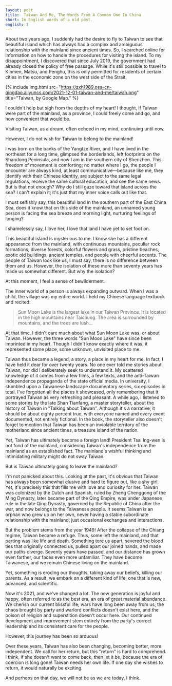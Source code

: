 ```yaml
---
layout: post
title:  Taiwan And Me, The Words From A Common One In China
short: In English words of a old post.
english: 1
---
```


About two years ago, I suddenly had the desire to fly to Taiwan to see that beautiful island which has always had a complex and ambiguous relationship with the mainland since ancient times. So, I searched online for information on how to handle the procedures for visiting the island. To my disappointment, I discovered that since July 2019, the government had already closed the policy of free passage. While it's still possible to travel to Kinmen, Matsu, and Penghu, this is only permitted for residents of certain cities in the economic zone on the west side of the Strait.


{% include img.html src="https://zxh1989.oss-cn-qingdao.aliyuncs.com/2021-12-01-taiwan-and-me/taiwan.png" title="Taiwan, by Google Map." %}

I couldn't help but sigh from the depths of my heart! I thought, if Taiwan were part of the mainland, as a province, I could freely come and go, and how convenient that would be.

Visiting Taiwan, as a dream, often echoed in my mind, continuing until now.

However, I do not wish for Taiwan to belong to the mainland!

I was born on the banks of the Yangtze River, and I have lived in the northeast for a long time, glimpsed the borderlands, left footprints on the Shandong Peninsula, and now I am in the southern city of Shenzhen. This freedom of movement is comforting; no matter where I go, the people I encounter are always kind, at least communicative—because like me, they identify with their Chinese identity, are subject to the same legal regulations, receive the same cultural education, and see the same news. But is that not enough? Why do I still gaze toward that island across the sea? I can't explain it; it's just that my inner voice calls out like that.

I must selfishly say, this beautiful land in the southern part of the East China Sea, does it know that on this side of the mainland, an unnamed young person is facing the sea breeze and morning light, nurturing feelings of longing?

I shamelessly say, I love her, I love that land I have yet to set foot on.

This beautiful island is mysterious to me. I know she has a different appearance from the mainland, with continuous mountains, peculiar rock formations, diverse forests, colorful flowers and grass, pristine beaches, exotic old buildings, ancient temples, and people with cheerful accents. The people of Taiwan look like us, I must say, there is no difference between them and us. However, the isolation of these more than seventy years has made us somewhat different. But why the isolation?

At this moment, I feel a sense of bewilderment.

The inner world of a person is always expanding outward. When I was a child, the village was my entire world. I held my Chinese language textbook and recited:

> Sun Moon Lake is the largest lake in our Taiwan Province. It is located in the high mountains near Taichung. The area is surrounded by mountains, and the trees are lush...

At that time, I didn't care much about what Sun Moon Lake was, or about Taiwan. However, the three words "Sun Moon Lake" have since been imprinted in my heart. Though I didn't know exactly where it was, it represented some place, some unknown, unvisited place to me.

Taiwan thus became a legend, a story, a place in my heart for me. In fact, I have held it dear for over twenty years. No one ever told me stories about Taiwan, nor did I deliberately seek to understand it. My scattered knowledge of it comes from a few films, a few texts, and the anti-Taiwan independence propaganda of the state official media. In university, I stumbled upon a Taiwanese landscape documentary series, six episodes in total. I've forgotten all the places it showcased, only remembering that it portrayed Taiwan as very refreshing and pleasant. A while ago, I listened to some stories by the late Shan Tianfang, a master storyteller, about the history of Taiwan in "Talking about Taiwan". Although it's a narrative, it should be about eighty percent true, with everyone named and every event documented, not entirely fictional. In the book, the storyteller also doesn't forget to mention that Taiwan has been an inviolable territory of the motherland since ancient times, a treasure island of the nation.

Yet, Taiwan has ultimately become a foreign land! President Tsai Ing-wen is not fond of the mainland, considering Taiwan's independence from the mainland as an established fact. The mainland's wishful thinking and intimidating military might do not sway Taiwan.

But is Taiwan ultimately going to leave the mainland?

I'm not panicked about this. Looking at the past, it's obvious that Taiwan has always been somewhat elusive and hard to figure out, like a shy girl. Yet, it's precisely this that fills me with love and curiosity for her. Taiwan was colonized by the Dutch and Spanish, ruled by Zheng Chenggong of the Ming Dynasty, later became part of the Qing Empire, was under Japanese rule in the late Qing Dynasty, governed by the Republic of China after the war, and now belongs to the Taiwanese people. It seems Taiwan is an orphan who grew up on her own, never having a stable subordinate relationship with the mainland, just occasional exchanges and interactions.

But the problem stems from the year 1949! After the collapse of the Chiang regime, Taiwan became a refuge. Thus, some left the mainland, and that parting was like life and death. Something tore us apart, severed the blood ties that originally connected us, pulled apart our joined hands, and made our paths diverge. Seventy years have passed, and our distance has grown even farther, our faces even more unfamiliar. They have become Taiwanese, and we remain Chinese living on the mainland.

Yet, something is eroding our thoughts, taking away our beliefs, killing our parents. As a result, we embark on a different kind of life, one that is new, advanced, and scientific.

Now it's 2021, and we've changed a lot. The new generation is joyful and happy, often referred to as the best era, an era of great material abundance. We cherish our current blissful life; wars have long been away from us, the chaos brought by party and warlord conflicts doesn't exist here, and the poison of religion and superstition doesn't occur here. Our continued development and improvement stem entirely from the party's correct leadership and its consistent care for the people.

However, this journey has been so arduous!

Over these years, Taiwan has also been changing, becoming better, more independent. We call for her return, but this "return" is hard to comprehend. I think, if she doesn't want to come back, then let it be, because the era of coercion is long gone! Taiwan needs her own life. If one day she wishes to return, it would naturally be exciting.

And perhaps on that day, we will not be as we are today, I think.